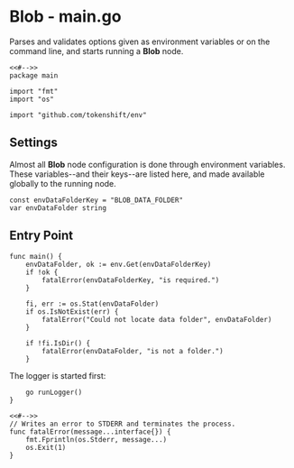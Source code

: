 # Blob - main.go

Parses and validates options given as environment variables or on the command
line, and starts running a **Blob** node.

	<<#-->>
	package main

	import "fmt"
	import "os"

	import "github.com/tokenshift/env"

## Settings

Almost all **Blob** node configuration is done through environment variables.
These variables--and their keys--are listed here, and made available globally
to the running node.

	const envDataFolderKey = "BLOB_DATA_FOLDER"
	var envDataFolder string

## Entry Point

	func main() {
		envDataFolder, ok := env.Get(envDataFolderKey)
		if !ok {
			fatalError(envDataFolderKey, "is required.")
		}

		fi, err := os.Stat(envDataFolder)
		if os.IsNotExist(err) {
			fatalError("Could not locate data folder", envDataFolder)
		}

		if !fi.IsDir() {
			fatalError(envDataFolder, "is not a folder.")
		}

The logger is started first:

		go runLogger()
	}

	<<#-->>
	// Writes an error to STDERR and terminates the process.
	func fatalError(message...interface{}) {
		fmt.Fprintln(os.Stderr, message...)
		os.Exit(1)
	}
